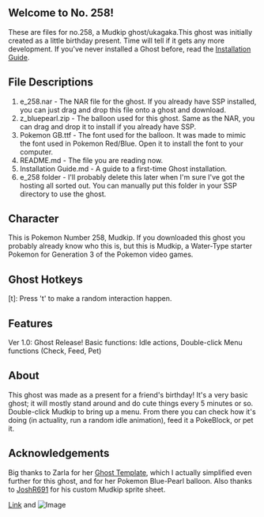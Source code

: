 ## Welcome to No. 258!

These are files for no.258, a Mudkip ghost/ukagaka.This ghost was initially created as a little birthday present. Time will tell if it gets any more development. If you've never installed a Ghost before, read the [Installation Guide](https://github.com/gearedformusic/no.258/blob/master/Installation%20Guide.md#how-to-install).

## File Descriptions

1. e_258.nar - The NAR file for the ghost. If you already have SSP installed, you can just drag and drop this file onto a ghost and download.
2. z_bluepearl.zip - The balloon used for this ghost. Same as the NAR, you can drag and drop it to install if you already have SSP.
3. Pokemon GB.ttf - The font used for the balloon. It was made to mimic the font used in Pokemon Red/Blue. Open it to install the font to your computer.
4. README.md - The file you are reading now.
5. Installation Guide.md - A guide to a first-time Ghost installation.
6. e_258 folder - I'll probably delete this later when I'm sure I've got the hosting all sorted out. You can manually put this folder in your SSP directory to use the ghost.

## Character

This is Pokemon Number 258, Mudkip. If you downloaded this ghost you probably already know who this is, but this is Mudkip, a Water-Type starter Pokemon for Generation 3 of the Pokemon video games.

## Ghost Hotkeys

[t]: Press 't' to make a random interaction happen.

## Features

Ver 1.0: Ghost Release! Basic functions: Idle actions, Double-click Menu functions (Check, Feed, Pet)

## About

This ghost was made as a present for a friend's birthday! It's a very basic ghost; it will mostly stand around and do cute things every 5 minutes or so. Double-click Mudkip to bring up a menu. From there you can check how it's doing (in actuality, run a random idle animation), feed it a PokeBlock, or pet it.

## Acknowledgements

Big thanks to Zarla for her [Ghost Template](http://www.ashido.com/ukagaka/walkthrough.html), which I actually simplified even further for this ghost, and for her Pokemon Blue-Pearl balloon. Also thanks to [JoshR691](https://www.spriters-resource.com/submitter/JoshR691) for his custom Mudkip sprite sheet.

[Link](url) and ![Image](src)
```
